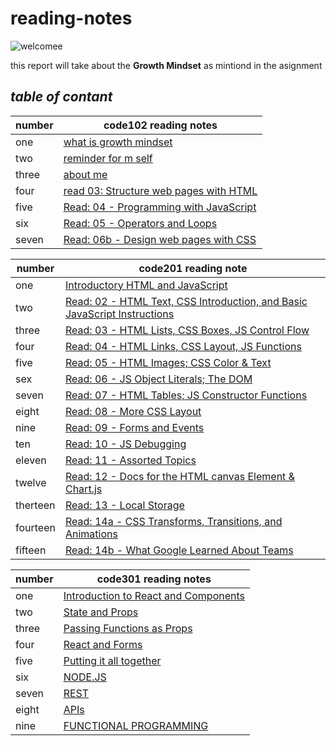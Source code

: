 # reading-notes
![welcomee](https://www.callcentrehelper.com/images/stories/2018/11/welcome-red-sign-760.png)

this report will take about the **Growth Mindset** as mintiond in the asignment 
## ***table of contant***
    
| number | code102 reading notes |
| -------|--------- |
| one | [what is growth mindset](100/file-1) |
| two | [reminder for m self](100/file-2) |
| three | [about me](100/file-3) |
| four | [read 03: Structure web pages with HTML](100/read03) |
| five | [Read: 04 - Programming with JavaScript](100/read04) |
| six | [Read: 05 - Operators and Loops](100/read05) |
| seven | [Read: 06b - Design web pages with CSS](100/read06) |


| number | code201 reading note |
| -------- | ---------- |
| one | [Introductory HTML and JavaScript](201/read201-01) |
| two | [Read: 02 - HTML Text, CSS Introduction, and Basic JavaScript Instructions](201/read201-02) |
| three | [Read: 03 - HTML Lists, CSS Boxes, JS Control Flow](201/read201-03) |
| four | [Read: 04 - HTML Links, CSS Layout, JS Functions](201/read201-04) |
| five | [Read: 05 - HTML Images; CSS Color & Text](201/read201-05) |
| sex | [Read: 06 - JS Object Literals; The DOM](201/read201-06) |
| seven | [Read: 07 - HTML Tables; JS Constructor Functions](201/read201-07) |
| eight | [Read: 08 - More CSS Layout](201/read201-08) |
| nine | [Read: 09 - Forms and Events](read201-09)
| ten | [Read: 10 - JS Debugging](201/read201-10) |
| eleven | [Read: 11 - Assorted Topics](201/read201-11) |
| twelve | [Read: 12 - Docs for the HTML canvas Element & Chart.js](201/read201-12) |
| therteen | [Read: 13 - Local Storage](201/read201-13) |
| fourteen | [Read: 14a - CSS Transforms, Transitions, and Animations](201/read201-14a) |
| fifteen | [Read: 14b - What Google Learned About Teams](201/read201-14b)|




| number | code301 reading notes |
| ----- | --------- |
| one | [Introduction to React and Components](301/read301-1) |
| two | [State and Props](301/read301-2)  |
| three | [Passing Functions as Props](301/read301-03) |
| four | [ React and Forms](301/read301-04) |
| five | [Putting it all together](301/read301-05) |
| six | [NODE.JS](301/read301-06) |
| seven | [REST](301/read301-07) |
| eight | [APIs](301/read301-08) |
| nine | [FUNCTIONAL PROGRAMMING](301/read301-09) |